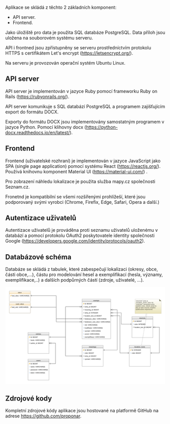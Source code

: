 Aplikace se skládá z těchto 2 základních komponent:

 * API server.
 * Frontend.

Jako úložiště pro data je použita SQL databáze PostgreSQL. Data příloh jsou
uložena na souborovém systému serveru.

API i frontned jsou zpřístupněny se serveru prostředníctvím protokolu HTTPS s
certifikátem Let's encrypt (https://letsencrypt.org/).

Na serveru je provozován operační systém Ubuntu Linux.

## API server

API server je implementován v jazyce Ruby pomocí frameworku Ruby on Rails
(https://rubyonrails.org/).

API server komunikuje s SQL databází PostgreSQL a programem zajišťujícím export
do formátu DOCX.

Exporty do formátu DOCX jsou implementovány samostatným programem v jazyce
Python. Pomocí klihovny docx (https://python-docx.readthedocs.io/en/latest/).

## Frontend

Frontend (uživatelské rozhraní) je implementován v jazyce JavaScript jako SPA
(single page application) pomocí systému React (https://reactjs.org/). Používá
knihovnu komponent Material UI (https://material-ui.com/) .

Pro zobrazení náhledu lokalizace je použita služba mapy.cz společnosti Seznam.cz.

Fronetnd je kompatibilní se všemi rozšířenými prohlížeší, které jsou
podporovaný svými vyrobci (Chrome, Firefix, Edge, Safari, Opera a další.)

## Autentizace uživatelů

Autentizace uživatelů je prováděna proti seznamu uživatelů uloženému v databází
a pomocí protokolu OAuth2 poskytovatele identity společnosti Google
(https://developers.google.com/identity/protocols/oauth2).

## Databázové schéma

Databáze se skládá z tabulek, které zabespečují lokalizaci (okresy, obce, části
obce,...), částu pro modelování hesel a exemplifikací (hesla, významy,
exemplifikace,..) a dalších podpůrných částí (zdroje, uživatelé, ...).

![ERD schema](DIDA-base-schema-white.png)

## Zdrojové kody

Kompletní zdrojové kódy aplikace jsou hostované na platformě GitHub na adrese https://github.com/proponar.

